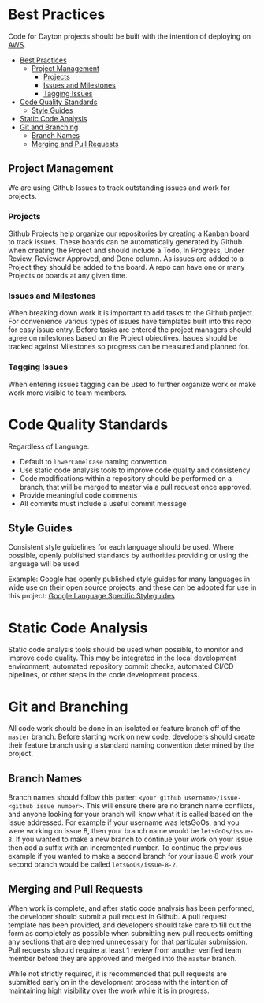 # Best Practices
Code for Dayton projects should be built with the intention of deploying on [AWS](https://aws.amazon.com/).

<!-- TOC -->

- [Best Practices](#best-practices)
    - [Project Management](#project-management)
        - [Projects](#projects)
        - [Issues and Milestones](#issues-and-milestones)
        - [Tagging Issues](#tagging-issues)
- [Code Quality Standards](#code-quality-standards)
    - [Style Guides](#style-guides)
- [Static Code Analysis](#static-code-analysis)
- [Git and Branching](#git-and-branching)
    - [Branch Names](#branch-names)
    - [Merging and Pull Requests](#merging-and-pull-requests)

<!-- /TOC -->

## Project Management
We are using Github Issues to track outstanding issues and work for projects.

### Projects
Github Projects help organize our repositories by creating a Kanban board to track issues. These boards can be automatically generated by Github when creating the Project and should include a Todo, In Progress, Under Review, Reviewer Approved, and Done column. As issues are added to a Project they should be added to the board. A repo can have one or many Projects or boards at any given time.

### Issues and Milestones
When breaking down work it is important to add tasks to the Github project. For convenience various types of issues have templates built into this repo for easy issue entry. Before tasks are entered the project managers should agree on milestones based on the Project objectives. Issues should be tracked against Milestones so progress can be measured and planned for.

### Tagging Issues
When entering issues tagging can be used to further organize work or make work more visible to team members.

# Code Quality Standards
Regardless of Language:

- Default to `lowerCamelCase` naming convention
- Use static code analysis tools to improve code quality and consistency
- Code modifications within a repository should be performed on a branch, that will be merged to master via a pull request once approved.
- Provide meaningful code comments
- All commits must include a useful commit message

## Style Guides
Consistent style guidelines for each language should be used. Where possible, openly published standards by authorities providing or using the language will be used.

Example: Google has openly published style guides for many languages in wide use on their open source projects, and these can be adopted for use in this project: [Google Language Specific Styleguides](https://google.github.io/styleguide/)


# Static Code Analysis
Static code analysis tools should be used when possible, to monitor and improve code quality. This may be integrated in the local development environment, automated repository commit checks, automated CI/CD pipelines, or other steps in the code development process.

# Git and Branching
All code work should be done in an isolated or feature branch off of the `master` branch.  Before starting work on new code, developers should create their feature branch using a standard naming convention determined by the project.  

## Branch Names
Branch names should follow this patter: `<your github username>/issue-<github issue number>`. This will ensure there are no branch name conflicts, and anyone looking for your branch will know what it is called based on the issue addressed. For example if your username was letsGoOs, and you were working on issue 8, then your branch name would be `letsGoOs/issue-8`. If you wanted to make a new branch to continue your work on your issue then add a suffix with an incremented number. To continue the previous example if you wanted to make a second branch for your issue 8 work your second branch would be called `letsGoOs/issue-8-2`.

## Merging and Pull Requests
When work is complete, and after static code analysis has been performed, the developer should submit a pull request in Github.  A pull request template has been provided, and developers should take care to fill out the form as completely as possible when submitting new pull requests omitting any sections that are deemed unnecessary for that particular submission.  Pull requests should require at least 1 review from another verified team member before they are approved and merged into the `master` branch.  

While not strictly required, it is recommended that pull requests are submitted early on in the development process with the intention of maintaining high visibility over the work while it is in progress. 
